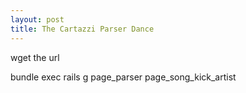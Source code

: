 ```yaml
---
layout: post
title: The Cartazzi Parser Dance
---
```


wget the url

bundle exec rails g page_parser page_song_kick_artist

